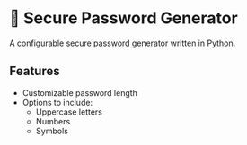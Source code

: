 # 🔐 Secure Password Generator

A configurable secure password generator written in Python.

## Features
- Customizable password length
- Options to include:
  - Uppercase letters
  - Numbers
  - Symbols

